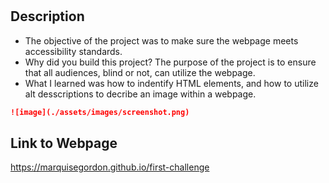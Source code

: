 # <Business-Website-Benefits>

## Description

- The objective of the project was to make sure the webpage meets accessibility standards.
- Why did you build this project? The purpose of the project is to ensure that all audiences, blind or not, can utilize the webpage.
- What I learned was how to indentify HTML elements, and how to utilize alt desscriptions to decribe an image within a webpage.

```md
![image](./assets/images/screenshot.png)
```
## Link to Webpage
https://marquisegordon.github.io/first-challenge